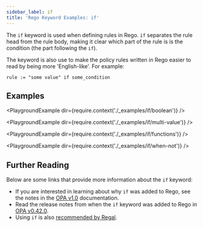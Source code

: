 ```yaml
---
sidebar_label: if
title: 'Rego Keyword Examples: if'
---
```


The `if` keyword is used when defining rules in Rego. `if` separates the
rule head from the rule body, making it clear which part of the rule is
is the condition (the part following the `if`).

The keyword is also use to make the policy rules written in Rego easier to
read by being more 'English-like'. For example:

```rego
rule := "some value" if some_condition
```

## Examples

<PlaygroundExample dir={require.context('./_examples/if/boolean')} />

<PlaygroundExample dir={require.context('./_examples/if/multi-value')} />

<PlaygroundExample dir={require.context('./_examples/if/functions')} />

<PlaygroundExample dir={require.context('./_examples/if/when-not')} />

## Further Reading

Below are some links that provide more information about the `if` keyword:

- If you are interested in learning about why `if` was added to Rego, see the
  notes in the
  [OPA v1.0](/docs/v0-upgrade)
  documentation.
- Read the release notes from when the `if` keyword was added to Rego in
  [OPA v0.42.0](https://github.com/open-policy-agent/opa/releases/tag/v0.42.0).
- Using `if` is also
  [recommended by Regal](/projects/regal/rules/idiomatic/use-if).
